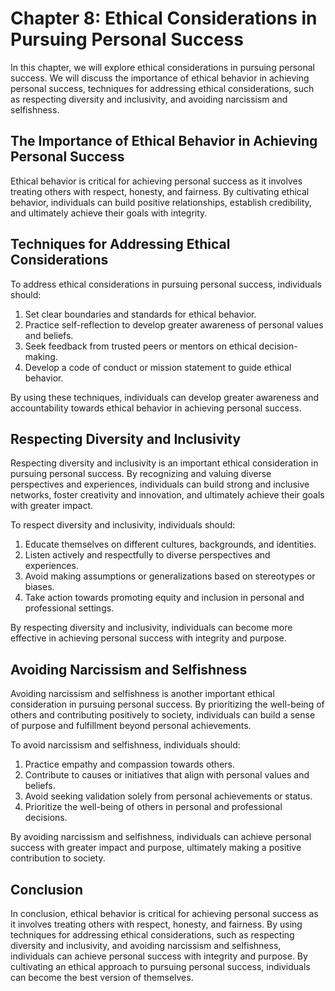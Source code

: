 Chapter 8: Ethical Considerations in Pursuing Personal Success
==============================================================

In this chapter, we will explore ethical considerations in pursuing personal success. We will discuss the importance of ethical behavior in achieving personal success, techniques for addressing ethical considerations, such as respecting diversity and inclusivity, and avoiding narcissism and selfishness.

The Importance of Ethical Behavior in Achieving Personal Success
----------------------------------------------------------------

Ethical behavior is critical for achieving personal success as it involves treating others with respect, honesty, and fairness. By cultivating ethical behavior, individuals can build positive relationships, establish credibility, and ultimately achieve their goals with integrity.

Techniques for Addressing Ethical Considerations
------------------------------------------------

To address ethical considerations in pursuing personal success, individuals should:

1. Set clear boundaries and standards for ethical behavior.
2. Practice self-reflection to develop greater awareness of personal values and beliefs.
3. Seek feedback from trusted peers or mentors on ethical decision-making.
4. Develop a code of conduct or mission statement to guide ethical behavior.

By using these techniques, individuals can develop greater awareness and accountability towards ethical behavior in achieving personal success.

Respecting Diversity and Inclusivity
------------------------------------

Respecting diversity and inclusivity is an important ethical consideration in pursuing personal success. By recognizing and valuing diverse perspectives and experiences, individuals can build strong and inclusive networks, foster creativity and innovation, and ultimately achieve their goals with greater impact.

To respect diversity and inclusivity, individuals should:

1. Educate themselves on different cultures, backgrounds, and identities.
2. Listen actively and respectfully to diverse perspectives and experiences.
3. Avoid making assumptions or generalizations based on stereotypes or biases.
4. Take action towards promoting equity and inclusion in personal and professional settings.

By respecting diversity and inclusivity, individuals can become more effective in achieving personal success with integrity and purpose.

Avoiding Narcissism and Selfishness
-----------------------------------

Avoiding narcissism and selfishness is another important ethical consideration in pursuing personal success. By prioritizing the well-being of others and contributing positively to society, individuals can build a sense of purpose and fulfillment beyond personal achievements.

To avoid narcissism and selfishness, individuals should:

1. Practice empathy and compassion towards others.
2. Contribute to causes or initiatives that align with personal values and beliefs.
3. Avoid seeking validation solely from personal achievements or status.
4. Prioritize the well-being of others in personal and professional decisions.

By avoiding narcissism and selfishness, individuals can achieve personal success with greater impact and purpose, ultimately making a positive contribution to society.

Conclusion
----------

In conclusion, ethical behavior is critical for achieving personal success as it involves treating others with respect, honesty, and fairness. By using techniques for addressing ethical considerations, such as respecting diversity and inclusivity, and avoiding narcissism and selfishness, individuals can achieve personal success with integrity and purpose. By cultivating an ethical approach to pursuing personal success, individuals can become the best version of themselves.
